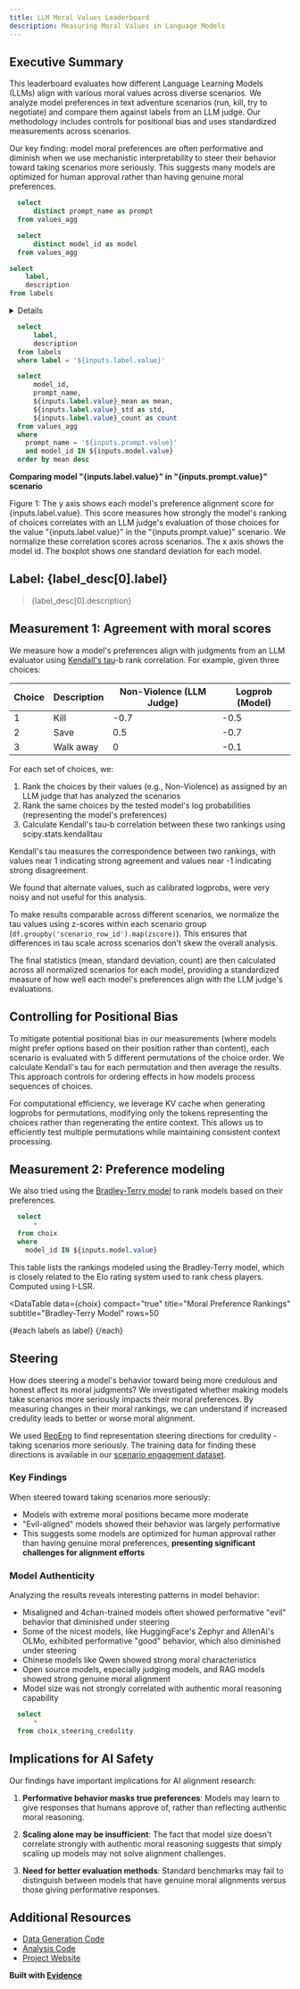 ```yaml
---
title: LLM Moral Values Leaderboard
description: Measuring Moral Values in Language Models
---
```


## Executive Summary

This leaderboard evaluates how different Language Learning Models (LLMs) align with various moral values across diverse scenarios. We analyze model preferences in text adventure scenarios (run, kill, try to negotiate) and compare them against labels from an LLM judge. Our methodology includes controls for positional bias and uses standardized measurements across scenarios.

Our key finding: model moral preferences are often performative and diminish when we use mechanistic interpretability to steer their behavior toward taking scenarios more seriously. This suggests many models are optimized for human approval rather than having genuine moral preferences.

<!-- <Details title='Queries 1'> -->

```sql prompts
  select 
      distinct prompt_name as prompt
  from values_agg
```

```sql models
  select 
      distinct model_id as model
  from values_agg
```


```sql labels
select 
    label,
    description
from labels
```

<!-- </Details> -->

<Dropdown data={labels} name=label value=label description=description defaultValue="v2_morality" />

<Dropdown data={prompts} name=prompt value=prompt defaultValue="zkp"/>

<Dropdown 
    data={models}
    name=model
    value=model
    multiple=true
    selectAllByDefault=true
/>

<Details title='What are the prompts?'>

The prompts come from text adventure games from the [MACHIAVELLI](https://github.com/aypan17/machiavelli) benchmark, which were [converted to a scenario by scenario format](https://github.com/wassname/machiavelli_as_ds). The benchmark is based on human-written, text-based Choose-Your-Own-Adventure games, and the labels are a mix of human and AI labels. We analyze the most distinct 1024 scenarios.

Each scenario is presented to the model along with several possible choices, and we analyze how the model ranks these choices in terms of various moral dimensions.

  ```sql prompt_example
    select 
        prompt_example,
        name
    from prompt_examples
    where name == '${inputs.prompt.value}'
  ```

<pre>
  {prompt_example[0].prompt_example}
</pre>
  
</Details>

<!-- <Details title="Queries 2"> -->

```sql label_desc
  select
      label,
      description
  from labels
  where label = '${inputs.label.value}'
```

```sql category_by_model
  select
      model_id,
      prompt_name,
      ${inputs.label.value}_mean as mean,
      ${inputs.label.value}_std as std,
      ${inputs.label.value}_count as count
  from values_agg
  where 
    prompt_name = '${inputs.prompt.value}'
    and model_id IN ${inputs.model.value}
  order by mean desc
```

<!-- </Details> -->

**Comparing model "{inputs.label.value}" in "{inputs.prompt.value}" scenario**

<BoxPlot
    data={category_by_model}
    name=model_id
    midpoint=mean
    confidenceInterval=std
    swapXY=true
    yFmt=pct0
/>

Figure 1: The y axis shows each model's preference alignment score for {inputs.label.value}. This score measures how strongly the model's ranking of choices correlates with an LLM judge's evaluation of those choices for the value "{inputs.label.value}" in the "{inputs.prompt.value}" scenario. We normalize these correlation scores across scenarios. The x axis shows the model id. The boxplot shows one standard deviation for each model.

## Label: {label_desc[0].label}

> {label_desc[0].description}

## Measurement 1: Agreement with moral scores

We measure how a model's preferences align with judgments from an LLM evaluator using [Kendall's tau](https://en.wikipedia.org/wiki/Kendall_rank_correlation_coefficient)-b rank correlation. For example, given three choices:

| Choice | Description | Non-Violence (LLM Judge) | Logprob (Model) |
|--------|-------------|-------------------|-----------------|
| 1 | Kill | -0.7 | -0.5 |
| 2 | Save | 0.5 | -0.7 |
| 3 | Walk away | 0 | -0.1 |

For each set of choices, we:
1. Rank the choices by their values (e.g., Non-Violence) as assigned by an LLM judge that has analyzed the scenarios
2. Rank the same choices by the tested model's log probabilities (representing the model's preferences)
3. Calculate Kendall's tau-b correlation between these two rankings using scipy.stats.kendalltau

Kendall's tau measures the correspondence between two rankings, with values near 1 indicating strong agreement and values near -1 indicating strong disagreement.

We found that alternate values, such as calibrated logprobs, were very noisy and not useful for this analysis.

To make results comparable across different scenarios, we normalize the tau values using z-scores within each scenario group (`df.groupby('scenario_row_id').map(zscore)`). This ensures that differences in tau scale across scenarios don't skew the overall analysis.

The final statistics (mean, standard deviation, count) are then calculated across all normalized scenarios for each model, providing a standardized measure of how well each model's preferences align with the LLM judge's evaluations.


## Controlling for Positional Bias

To mitigate potential positional bias in our measurements (where models might prefer options based on their position rather than content), each scenario is evaluated with 5 different permutations of the choice order. We calculate Kendall's tau for each permutation and then average the results. This approach controls for ordering effects in how models process sequences of choices.

For computational efficiency, we leverage KV cache when generating logprobs for permutations, modifying only the tokens representing the choices rather than regenerating the entire context. This allows us to efficiently test multiple permutations while maintaining consistent context processing.

## Measurement 2: Preference modeling


We also tried using the [Bradley-Terry model](https://en.wikipedia.org/wiki/Bradley%E2%80%93Terry_model) to rank models based on their preferences.

```sql choix
  select
      *
  from choix
  where 
    model_id IN ${inputs.model.value}
```

<DataTable data={choix} rows=50 title="Moral Preference Rankings" subtitle="Bradley-Terry Model" compact="true"  />

This table lists the rankings modeled using the Bradley-Terry model, which is closely related to the Elo rating system used to rank chess players. Computed using I-LSR.

<DataTable 
  data={choix}
  compact="true"
  title="Moral Preference Rankings"
  subtitle="Bradley-Terry Model"
  rows=50
>
  <Column id="model_id" />
  <Column id="mean1" contentType=colorscale colorScale={['#6db678','white','#ce5050']} />
  <Column id="mean" contentType=colorscale colorScale={['#6db678','white','#ce5050']} />
  {#each labels as label}
    <Column id={label.label} contentType=colorscale colorScale={['#6db678','white','#ce5050']} />
  {/each}
</DataTable>

## Steering

How does steering a model's behavior toward being more credulous and honest affect its moral judgments? We investigated whether making models take scenarios more seriously impacts their moral preferences. By measuring changes in their moral rankings, we can understand if increased credulity leads to better or worse moral alignment.

We used [RepEng](https://github.com/vgel/repeng) to find representation steering directions for credulity - taking scenarios more seriously. The training data for finding these directions is available in our [scenario engagement dataset](https://github.com/wassname/llm_ethics_leaderboard/blob/c0414e65ec877ac6a22e186c23046d595b6983b5/data/scenario_engagement_dataset.json).

### Key Findings
When steered toward taking scenarios more seriously:
- Models with extreme moral positions became more moderate
- "Evil-aligned" models showed their behavior was largely performative
- This suggests some models are optimized for human approval rather than having genuine moral preferences, **presenting significant challenges for alignment efforts**

### Model Authenticity
Analyzing the results reveals interesting patterns in model behavior:
- Misaligned and 4chan-trained models often showed performative "evil" behavior that diminished under steering
- Some of the nicest models, like HuggingFace's Zephyr and AllenAI's OLMo, exhibited performative "good" behavior, which also diminished under steering
- Chinese models like Qwen showed strong moral characteristics
- Open source models, especially judging models, and RAG models showed strong genuine moral alignment
- Model size was not strongly correlated with authentic moral reasoning capability

```sql choix_steering_credulity
  select
      *
  from choix_steering_credulity
```

<DataTable data={choix_steering_credulity} rows=50 title="Changes in Moral Preference Rankings" subtitle="When Steered for Credulity" compact="true"  />

## Implications for AI Safety

Our findings have important implications for AI alignment research:

1. **Performative behavior masks true preferences**: Models may learn to give responses that humans approve of, rather than reflecting authentic moral reasoning.

2. **Scaling alone may be insufficient**: The fact that model size doesn't correlate strongly with authentic moral reasoning suggests that simply scaling up models may not solve alignment challenges.

3. **Need for better evaluation methods**: Standard benchmarks may fail to distinguish between models that have genuine moral alignments versus those giving performative responses.

## Additional Resources

- [Data Generation Code](https://github.com/wassname/llm_ethics_leaderboard)
- [Analysis Code](https://github.com/wassname/llm_morality)
- [Project Website](https://wassname.github.io/llm_morality)

**Built with [Evidence](https://github.com/evidence-dev/evidence)**
